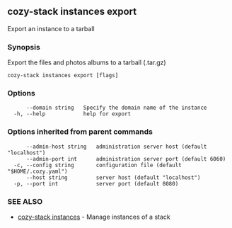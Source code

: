 ## cozy-stack instances export

Export an instance to a tarball

### Synopsis

Export the files and photos albums to a tarball (.tar.gz)

```
cozy-stack instances export [flags]
```

### Options

```
      --domain string   Specify the domain name of the instance
  -h, --help            help for export
```

### Options inherited from parent commands

```
      --admin-host string   administration server host (default "localhost")
      --admin-port int      administration server port (default 6060)
  -c, --config string       configuration file (default "$HOME/.cozy.yaml")
      --host string         server host (default "localhost")
  -p, --port int            server port (default 8080)
```

### SEE ALSO

* [cozy-stack instances](cozy-stack_instances.md)	 - Manage instances of a stack

